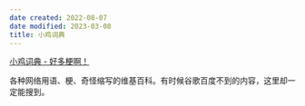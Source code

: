 ```yaml
---
date created: 2022-08-07
date modified: 2023-03-08
title: 小鸡词典
---
```


[小鸡词典 - 好多梗啊！](https://jikipedia.com/)

各种网络用语、梗、奇怪缩写的维基百科。有时候谷歌百度不到的内容，这里却一定能搜到。
